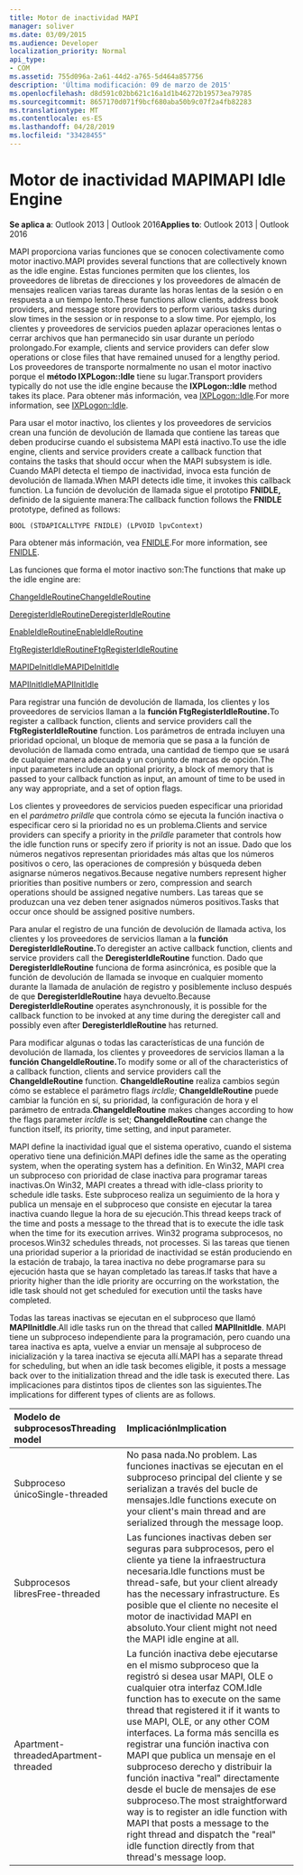 ```yaml
---
title: Motor de inactividad MAPI
manager: soliver
ms.date: 03/09/2015
ms.audience: Developer
localization_priority: Normal
api_type:
- COM
ms.assetid: 755d096a-2a61-44d2-a765-5d464a857756
description: 'Última modificación: 09 de marzo de 2015'
ms.openlocfilehash: d8d591c02bb621c16a1d1b46272b19573ea79785
ms.sourcegitcommit: 8657170d071f9bcf680aba50b9c07f2a4fb82283
ms.translationtype: MT
ms.contentlocale: es-ES
ms.lasthandoff: 04/28/2019
ms.locfileid: "33428455"
---
```

# <a name="mapi-idle-engine"></a><span data-ttu-id="cc73c-103">Motor de inactividad MAPI</span><span class="sxs-lookup"><span data-stu-id="cc73c-103">MAPI Idle Engine</span></span>

  
  
<span data-ttu-id="cc73c-104">**Se aplica a**: Outlook 2013 | Outlook 2016</span><span class="sxs-lookup"><span data-stu-id="cc73c-104">**Applies to**: Outlook 2013 | Outlook 2016</span></span> 
  
<span data-ttu-id="cc73c-105">MAPI proporciona varias funciones que se conocen colectivamente como motor inactivo.</span><span class="sxs-lookup"><span data-stu-id="cc73c-105">MAPI provides several functions that are collectively known as the idle engine.</span></span> <span data-ttu-id="cc73c-106">Estas funciones permiten que los clientes, los proveedores de libretas de direcciones y los proveedores de almacén de mensajes realicen varias tareas durante las horas lentas de la sesión o en respuesta a un tiempo lento.</span><span class="sxs-lookup"><span data-stu-id="cc73c-106">These functions allow clients, address book providers, and message store providers to perform various tasks during slow times in the session or in response to a slow time.</span></span> <span data-ttu-id="cc73c-107">Por ejemplo, los clientes y proveedores de servicios pueden aplazar operaciones lentas o cerrar archivos que han permanecido sin usar durante un período prolongado.</span><span class="sxs-lookup"><span data-stu-id="cc73c-107">For example, clients and service providers can defer slow operations or close files that have remained unused for a lengthy period.</span></span> <span data-ttu-id="cc73c-108">Los proveedores de transporte normalmente no usan el motor inactivo porque el **método IXPLogon::Idle** tiene su lugar.</span><span class="sxs-lookup"><span data-stu-id="cc73c-108">Transport providers typically do not use the idle engine because the **IXPLogon::Idle** method takes its place.</span></span> <span data-ttu-id="cc73c-109">Para obtener más información, vea [IXPLogon::Idle](ixplogon-idle.md).</span><span class="sxs-lookup"><span data-stu-id="cc73c-109">For more information, see [IXPLogon::Idle](ixplogon-idle.md).</span></span>
  
<span data-ttu-id="cc73c-110">Para usar el motor inactivo, los clientes y los proveedores de servicios crean una función de devolución de llamada que contiene las tareas que deben producirse cuando el subsistema MAPI está inactivo.</span><span class="sxs-lookup"><span data-stu-id="cc73c-110">To use the idle engine, clients and service providers create a callback function that contains the tasks that should occur when the MAPI subsystem is idle.</span></span> <span data-ttu-id="cc73c-111">Cuando MAPI detecta el tiempo de inactividad, invoca esta función de devolución de llamada.</span><span class="sxs-lookup"><span data-stu-id="cc73c-111">When MAPI detects idle time, it invokes this callback function.</span></span> <span data-ttu-id="cc73c-112">La función de devolución de llamada sigue el prototipo **FNIDLE,** definido de la siguiente manera:</span><span class="sxs-lookup"><span data-stu-id="cc73c-112">The callback function follows the **FNIDLE** prototype, defined as follows:</span></span> 
  
 `BOOL (STDAPICALLTYPE FNIDLE) (LPVOID lpvContext)`
  
<span data-ttu-id="cc73c-113">Para obtener más información, vea [FNIDLE](fnidle.md).</span><span class="sxs-lookup"><span data-stu-id="cc73c-113">For more information, see [FNIDLE](fnidle.md).</span></span>
  
<span data-ttu-id="cc73c-114">Las funciones que forma el motor inactivo son:</span><span class="sxs-lookup"><span data-stu-id="cc73c-114">The functions that make up the idle engine are:</span></span>
  
[<span data-ttu-id="cc73c-115">ChangeIdleRoutine</span><span class="sxs-lookup"><span data-stu-id="cc73c-115">ChangeIdleRoutine</span></span>](changeidleroutine.md)
  
[<span data-ttu-id="cc73c-116">DeregisterIdleRoutine</span><span class="sxs-lookup"><span data-stu-id="cc73c-116">DeregisterIdleRoutine</span></span>](deregisteridleroutine.md)
  
[<span data-ttu-id="cc73c-117">EnableIdleRoutine</span><span class="sxs-lookup"><span data-stu-id="cc73c-117">EnableIdleRoutine</span></span>](enableidleroutine.md)
  
[<span data-ttu-id="cc73c-118">FtgRegisterIdleRoutine</span><span class="sxs-lookup"><span data-stu-id="cc73c-118">FtgRegisterIdleRoutine</span></span>](ftgregisteridleroutine.md)
  
[<span data-ttu-id="cc73c-119">MAPIDeInitIdle</span><span class="sxs-lookup"><span data-stu-id="cc73c-119">MAPIDeInitIdle</span></span>](mapideinitidle.md)
  
[<span data-ttu-id="cc73c-120">MAPIInitIdle</span><span class="sxs-lookup"><span data-stu-id="cc73c-120">MAPIInitIdle</span></span>](mapiinitidle.md)
  
<span data-ttu-id="cc73c-121">Para registrar una función de devolución de llamada, los clientes y los proveedores de servicios llaman a la **función FtgRegisterIdleRoutine.**</span><span class="sxs-lookup"><span data-stu-id="cc73c-121">To register a callback function, clients and service providers call the **FtgRegisterIdleRoutine** function.</span></span> <span data-ttu-id="cc73c-122">Los parámetros de entrada incluyen una prioridad opcional, un bloque de memoria que se pasa a la función de devolución de llamada como entrada, una cantidad de tiempo que se usará de cualquier manera adecuada y un conjunto de marcas de opción.</span><span class="sxs-lookup"><span data-stu-id="cc73c-122">The input parameters include an optional priority, a block of memory that is passed to your callback function as input, an amount of time to be used in any way appropriate, and a set of option flags.</span></span> 
  
<span data-ttu-id="cc73c-123">Los clientes y proveedores de servicios pueden especificar una prioridad en el  _parámetro priIdle_ que controla cómo se ejecuta la función inactiva o especificar cero si la prioridad no es un problema.</span><span class="sxs-lookup"><span data-stu-id="cc73c-123">Clients and service providers can specify a priority in the  _priIdle_ parameter that controls how the idle function runs or specify zero if priority is not an issue.</span></span> <span data-ttu-id="cc73c-124">Dado que los números negativos representan prioridades más altas que los números positivos o cero, las operaciones de compresión y búsqueda deben asignarse números negativos.</span><span class="sxs-lookup"><span data-stu-id="cc73c-124">Because negative numbers represent higher priorities than positive numbers or zero, compression and search operations should be assigned negative numbers.</span></span> <span data-ttu-id="cc73c-125">Las tareas que se produzcan una vez deben tener asignados números positivos.</span><span class="sxs-lookup"><span data-stu-id="cc73c-125">Tasks that occur once should be assigned positive numbers.</span></span> 
  
<span data-ttu-id="cc73c-126">Para anular el registro de una función de devolución de llamada activa, los clientes y los proveedores de servicios llaman a la **función DeregisterIdleRoutine.**</span><span class="sxs-lookup"><span data-stu-id="cc73c-126">To deregister an active callback function, clients and service providers call the **DeregisterIdleRoutine** function.</span></span> <span data-ttu-id="cc73c-127">Dado que **DeregisterIdleRoutine** funciona de forma asincrónica, es posible que la función de devolución de llamada se invoque en cualquier momento durante la llamada de anulación de registro y posiblemente incluso después de que **DeregisterIdleRoutine** haya devuelto.</span><span class="sxs-lookup"><span data-stu-id="cc73c-127">Because **DeregisterIdleRoutine** operates asynchronously, it is possible for the callback function to be invoked at any time during the deregister call and possibly even after **DeregisterIdleRoutine** has returned.</span></span> 
  
<span data-ttu-id="cc73c-128">Para modificar algunas o todas las características de una función de devolución de llamada, los clientes y proveedores de servicios llaman a la **función ChangeIdleRoutine.**</span><span class="sxs-lookup"><span data-stu-id="cc73c-128">To modify some or all of the characteristics of a callback function, clients and service providers call the **ChangeIdleRoutine** function.</span></span> <span data-ttu-id="cc73c-129">**ChangeIdleRoutine** realiza cambios según cómo se establece el parámetro flags  _ircIdle;_ **ChangeIdleRoutine** puede cambiar la función en sí, su prioridad, la configuración de hora y el parámetro de entrada.</span><span class="sxs-lookup"><span data-stu-id="cc73c-129">**ChangeIdleRoutine** makes changes according to how the flags parameter  _ircIdle_ is set; **ChangeIdleRoutine** can change the function itself, its priority, time setting, and input parameter.</span></span> 
  
<span data-ttu-id="cc73c-130">MAPI define la inactividad igual que el sistema operativo, cuando el sistema operativo tiene una definición.</span><span class="sxs-lookup"><span data-stu-id="cc73c-130">MAPI defines idle the same as the operating system, when the operating system has a definition.</span></span> <span data-ttu-id="cc73c-131">En Win32, MAPI crea un subproceso con prioridad de clase inactiva para programar tareas inactivas.</span><span class="sxs-lookup"><span data-stu-id="cc73c-131">On Win32, MAPI creates a thread with idle-class priority to schedule idle tasks.</span></span> <span data-ttu-id="cc73c-132">Este subproceso realiza un seguimiento de la hora y publica un mensaje en el subproceso que consiste en ejecutar la tarea inactiva cuando llegue la hora de su ejecución.</span><span class="sxs-lookup"><span data-stu-id="cc73c-132">This thread keeps track of the time and posts a message to the thread that is to execute the idle task when the time for its execution arrives.</span></span> <span data-ttu-id="cc73c-133">Win32 programa subprocesos, no procesos.</span><span class="sxs-lookup"><span data-stu-id="cc73c-133">Win32 schedules threads, not processes.</span></span> <span data-ttu-id="cc73c-134">Si las tareas que tienen una prioridad superior a la prioridad de inactividad se están produciendo en la estación de trabajo, la tarea inactiva no debe programarse para su ejecución hasta que se hayan completado las tareas.</span><span class="sxs-lookup"><span data-stu-id="cc73c-134">If tasks that have a priority higher than the idle priority are occurring on the workstation, the idle task should not get scheduled for execution until the tasks have completed.</span></span> 
  
<span data-ttu-id="cc73c-135">Todas las tareas inactivas se ejecutan en el subproceso que llamó **MAPIInitIdle**.</span><span class="sxs-lookup"><span data-stu-id="cc73c-135">All idle tasks run on the thread that called **MAPIInitIdle**.</span></span> <span data-ttu-id="cc73c-136">MAPI tiene un subproceso independiente para la programación, pero cuando una tarea inactiva es apta, vuelve a enviar un mensaje al subproceso de inicialización y la tarea inactiva se ejecuta allí.</span><span class="sxs-lookup"><span data-stu-id="cc73c-136">MAPI has a separate thread for scheduling, but when an idle task becomes eligible, it posts a message back over to the initialization thread and the idle task is executed there.</span></span> <span data-ttu-id="cc73c-137">Las implicaciones para distintos tipos de clientes son las siguientes.</span><span class="sxs-lookup"><span data-stu-id="cc73c-137">The implications for different types of clients are as follows.</span></span>
  
|<span data-ttu-id="cc73c-138">**Modelo de subprocesos**</span><span class="sxs-lookup"><span data-stu-id="cc73c-138">**Threading model**</span></span>|<span data-ttu-id="cc73c-139">**Implicación**</span><span class="sxs-lookup"><span data-stu-id="cc73c-139">**Implication**</span></span>|
|:-----|:-----|
|<span data-ttu-id="cc73c-140">Subproceso único</span><span class="sxs-lookup"><span data-stu-id="cc73c-140">Single-threaded</span></span>  <br/> |<span data-ttu-id="cc73c-141">No pasa nada.</span><span class="sxs-lookup"><span data-stu-id="cc73c-141">No problem.</span></span> <span data-ttu-id="cc73c-142">Las funciones inactivas se ejecutan en el subproceso principal del cliente y se serializan a través del bucle de mensajes.</span><span class="sxs-lookup"><span data-stu-id="cc73c-142">Idle functions execute on your client's main thread and are serialized through the message loop.</span></span>  <br/> |
|<span data-ttu-id="cc73c-143">Subprocesos libres</span><span class="sxs-lookup"><span data-stu-id="cc73c-143">Free-threaded</span></span>  <br/> |<span data-ttu-id="cc73c-144">Las funciones inactivas deben ser seguras para subprocesos, pero el cliente ya tiene la infraestructura necesaria.</span><span class="sxs-lookup"><span data-stu-id="cc73c-144">Idle functions must be thread-safe, but your client already has the necessary infrastructure.</span></span> <span data-ttu-id="cc73c-145">Es posible que el cliente no necesite el motor de inactividad MAPI en absoluto.</span><span class="sxs-lookup"><span data-stu-id="cc73c-145">Your client might not need the MAPI idle engine at all.</span></span>  <br/> |
|<span data-ttu-id="cc73c-146">Apartment-threaded</span><span class="sxs-lookup"><span data-stu-id="cc73c-146">Apartment-threaded</span></span>  <br/> |<span data-ttu-id="cc73c-147">La función inactiva debe ejecutarse en el mismo subproceso que la registró si desea usar MAPI, OLE o cualquier otra interfaz COM.</span><span class="sxs-lookup"><span data-stu-id="cc73c-147">Idle function has to execute on the same thread that registered it if it wants to use MAPI, OLE, or any other COM interfaces.</span></span> <span data-ttu-id="cc73c-148">La forma más sencilla es registrar una función inactiva con MAPI que publica un mensaje en el subproceso derecho y distribuir la función inactiva "real" directamente desde el bucle de mensajes de ese subproceso.</span><span class="sxs-lookup"><span data-stu-id="cc73c-148">The most straightforward way is to register an idle function with MAPI that posts a message to the right thread and dispatch the "real" idle function directly from that thread's message loop.</span></span>  <br/> |
   


